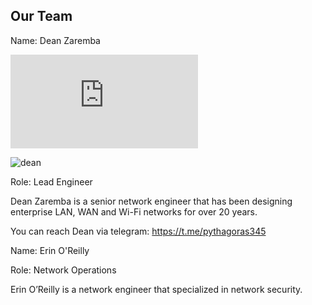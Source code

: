 ## Our Team

Name: Dean Zaremba

![dean](http://s998.photobucket.com/user/pythagoras345/media/5128_1174414684829_648680_n.jpg.html?sort=3&o=0)

![dean](https://www.dropbox.com/s/tgxvvqape78ovep/Dean%20Profile.jpg)

Role: Lead Engineer

Dean Zaremba is a senior network engineer that has been designing enterprise LAN, WAN and Wi-Fi networks for over 20 years.

You can reach Dean via telegram: https://t.me/pythagoras345



Name: Erin O'Reilly

Role: Network Operations

Erin O’Reilly is a network engineer that specialized in network security.  


